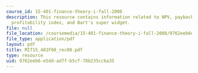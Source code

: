 ```yaml
---
course_id: 15-401-finance-theory-i-fall-2008
description: This resource contains information related to NPV, payback period, IRR,
  profitability index, and Bart's super widget.
file: null
file_location: /coursemedia/15-401-finance-theory-i-fall-2008/9762eeb6e5ddad7fb5cf78b235ccba35_MIT15_401F08_rec08.pdf
file_type: application/pdf
layout: pdf
title: MIT15_401F08_rec08.pdf
type: resource
uid: 9762eeb6-e5dd-ad7f-b5cf-78b235ccba35
---
```

